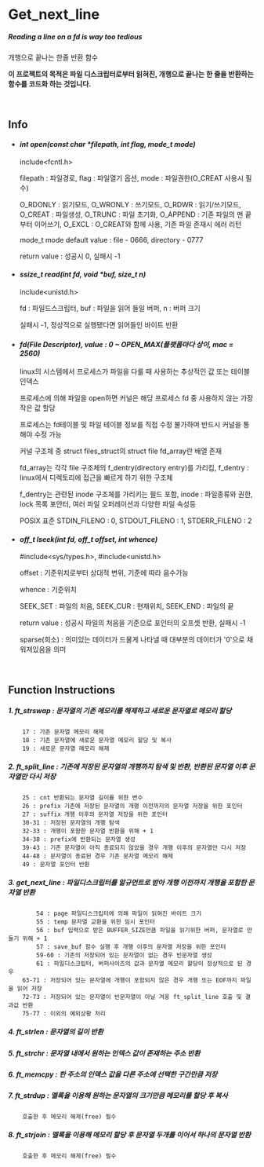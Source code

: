 # **Get_next_line**

##### Reading a line on a fd is way too tedious

개행으로 끝나는 한줄 반환 함수

**이 프로젝트의 목적은 파일 디스크립터로부터 읽혀진, 개행으로 끝나는 한 줄을 반환하는 함수를 코드화 하는 것입니다.**

<br>

## Info

- #### _int	open(const char *filepath, int flag, mode_t mode)_
    include<fcntl.h>
    
    filepath : 파일경로, flag : 파일열기 옵션, mode : 파일권한(O_CREAT 사용시 필수)
    
    O_RDONLY : 읽기모드, O_WRONLY : 쓰기모드, O_RDWR : 읽기/쓰기모드, O_CREAT : 파일생성, O_TRUNC : 파일 초기화, O_APPEND : 기존 파일의 맨 끝부터 이어쓰기, O_EXCL : O_CREAT와 함께 사용, 기존 파일 존재시 에러 리턴
    
    mode_t mode default value : file - 0666, directory - 0777
    
    return value : 성공시 0, 실패시 -1

- #### _ssize_t	read(int fd, void *buf, size_t n)_
    include<unistd.h>
    
    fd : 파일드스크립터, buf : 파일을 읽어 들일 버퍼, n : 버퍼 크기
    
    실패시 -1, 정상적으로 실행됐다면 읽어들인 바이트 반환

- #### _fd(File Descriptor), value : 0 ~ OPEN_MAX(플랫폼마다 상이, mac = 2560)_
    linux의 시스템에서 프로세스가 파일을 다룰 때 사용하는 추상적인 값 또는 테이블 인덱스
    
    프로세스에 의해 파일을 open하면 커널은 해당 프로세스 fd 중 사용하지 않는 가장 작은 값 할당
    
    프로세스는 fd테이블 및 파일 테이블 정보를 직접 수정 불가하며 반드시 커널을 통해야 수정 가능
    
    커널 구조체 중 struct files_struct의 struct file fd_array란 배열 존재

    fd_array는 각각 file 구조체의 f_dentry(directory entry)를 가리킴, f_dentry : linux에서 디렉토리에 접근을 빠르게 하기 위한 구조체
    
    f_dentry는 관련된 inode 구조체를 가리키는 필드 포함, inode : 파일종류와 권한, lock 목록 포안터, 여러 파일 오퍼레이션과 다양한 파일 속성등
    
    POSIX 표준 STDIN_FILENO : 0, STDOUT_FILENO : 1, STDERR_FILENO : 2

- #### _off_t	lseek(int fd, off_t offset, int whence)_
    #include<sys/types.h>, #include<unistd.h>
    
    offset : 기준위치로부터 상대적 변위, 기준에 따라 음수가능

    whence : 기준위치

    SEEK_SET : 파일의 처음, SEEK_CUR : 현재위치, SEEK_END : 파일의 끝
    
    return value : 성공시 파일의 처음을 기준으로 포인터의 오프셋 반환, 실패시 -1
    
    sparse(희소) : 의미있는 데이터가 드물게 나타낼 때 대부분의 데이터가 '0'으로 채워져있음을 의미

<br>

## Function Instructions

##### 1.	ft_strswap : 문자열의 기존 메모리를 해제하고 새로운 문자열로 메모리 할당
		17 : 가존 문자열 메모리 해제
		18 : 기존 문자열에 새로운 문자열 메모리 할당 및 복사
		19 : 새로운 문자열 메모리 해제


##### 2.	ft_split_line : 기존에 저장된 문자열의 개행까지 탐색 및 반환, 반환된 문자열 이후 문자열만 다시 저장
		25 : cnt 반환되는 문자열 길이를 위한 변수
		26 : prefix 기존에 저장된 문자열의 개행 이전까지의 문자열 저장을 위한 포인터
		27 : suffix 개행 이후의 문자열 저장을 위한 포인터
		30-31 : 저장된 문자열의 개행 탐색
		32-33 : 개행이 포함한 문자열 반환을 위해 + 1
		34-38 : prefix에 반환되는 문자열 생성
		39-43 : 기존 문자열이 아직 종료되지 않았을 경우 개행 이후의 문자열만 다시 저장
		44-48 : 문자열이 종료된 경우 기존 문자열 메모리 해제
		49 : 문자열 포인터 반환


##### 3.	get_next_line : 파일디스크립터를 알규먼트로 받아 개행 이전까지 개행을 포함한 문자열 반환
	        54 : page 파일디스크립터에 의해 파일이 읽혀진 바이트 크기
	        55 : temp 문자열 교환을 위한 임시 포인터
	        56 : buf 입력으로 받은 BUFFER_SIZE만큼 파일을 읽기위한 버퍼, 문자열로 만들기 위해 + 1
	        57 : save_buf 함수 실행 후 개행 이후의 문자열 저장을 위한 포인터
	        59-60 : 기존의 저장되어 있는 문자열이 없는 경우 빈문자열 생성
	        61 : 파일디스크립터, 버퍼사이즈의 값과 문자열 메모리 할당이 정상적으로 된 경우
		63-71 : 저장되어 있는 문자열에 개행이 포함되지 않은 경우 개행 또는 EOF까지 파일을 읽어 저장
		72-73 : 저장되어 있는 문자열이 빈문자열이 아닐 겨웅 ft_split_line 호출 및 결과값 반환
		75-77 : 이외의 예외상황 처리

##### 4.	ft_strlen : 문자열의 길이 반환
##### 5.	ft_strchr : 문자열 내에서 원하는 인덱스 값이 존재하는 주소 반환
##### 6.	ft_memcpy : 한 주소의 인덱스 값을 다른 주소에 선택한 구간만큼 저장
##### 7.	ft_strdup : 멜록을 이용해 원하는 문자열의 크기만큼 메모리를 할당 후 복사
		호출한 후 메모리 해제(free) 필수
##### 8.	ft_strjoin : 멜록을 이용해 메모리 할당 후 문자열 두개를 이어서 하나의 문자열 반환
		호출한 후 메모리 해제(free) 필수

